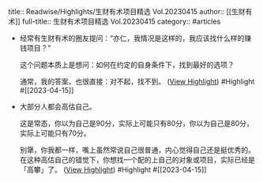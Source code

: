 title:: Readwise/Highlights/生财有术项目精选 Vol.20230415
author:: [[生财有术]]
full-title:: 生财有术项目精选 Vol.20230415
category:: #articles

- 经常有生财有术的圈友提问：“亦仁，我情况是这样的，我应该找什么样的赚钱项目？”
  
  这个问题本质上是想问：如何在约定的自身条件下，找到最好的选项？
  
  通常，我的答案，也很直接：对不起，找不到。 ([View Highlight](https://read.readwise.io/read/01gy2t6tchx1tf8e9jfgc9bryq)) #Highlight #[[2023-04-15]]
- 大部分人都会高估自己。
  
  这是常态，你以为自己是90分，实际上可能只有80分，你以为自己是80分，实际上可能只有70分。
  
  别犟，你我都一样，嘴上虽然常说自己很普通，内心觉得自己还是挺优秀的。 在这种高估自己的错觉下，你想找一个配的上自己的对象或项目，实际已经是「高攀」了。 ([View Highlight](https://read.readwise.io/read/01gy2t6a9fe1mhembjw1w5dhgq)) #Highlight #[[2023-04-15]]